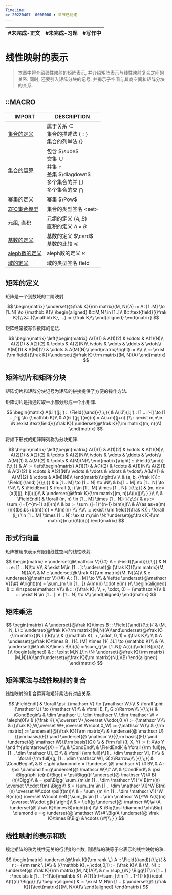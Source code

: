 ```yaml
---
TimeLine: 
=> 20220407--0000000 : 章节已创建
---
```

| #未完成-正文 | #未完成-习题 | #写作中 | 
| ------------ | ------------ | ------- |

# 线性映射的表示

> 本章中将介绍线性映射的矩阵表示, 并介绍矩阵表示与线性映射复合之间的关系. 
> 同时, 还要引入矩阵分块的记号, 并揭示子空间与其商空间和矩阵分块的关系. 

## ::MACRO

| IMPORT                                              | DESCRIPTION                                                                                                                            |
| --------------------------------------------------- | -------------------------------------------------------------------------------------------------------------------------------------- |
| [集合的定义](模型-ZFC公理系统#集合%20属于谓词)      | 属于关系 $\in$ <br /> 集合的描述法 $\{:\}$ <br /> 集合的列举法 $\{\}$                                                                  |
| [集合的运算](模型-ZFC公理系统#集合的运算)           | 包含 $\sube$ <br /> 交集 $\cup$ <br /> 并集 $\cap$ <br /> 差集 $\diagdown$ <br /> 多个集合的并 $\bigcup$ <br /> 多个集合的交 $\bigcap$ |
| [幂集的定义](模型-ZFC公理系统#幂集的定义)           | 幂集 $\Pow$                                                                                                                       |
| [ZFC集合模型](模型-ZFC公理系统#ZFC集合模型)         | 集合的类型签名 $\text{<set>}$                                                                                                          |
| [元组, 直积](模型-ZFC公理系统.md#元组%20直积)       | 元组的定义 $(A,B)$ <br /> 直积的定义 $A \times B$                                                                                      | 
| [基数的定义](代数-关系-序关系.md#基数的定义)       | 基数的定义 $\card$ <br /> 基数的比较 $\preceq$                                                                                   |
| [aleph数的定义](代数-关系-序关系.md#aleph数的定义) | aleph数的定义 $\aleph$                                                                                                                 |
| [域的定义](代数-域-域的定义.md#域的定义)            | 域的类型签名 $\text{field}$                                                                                                            |

## 矩阵的定义

矩阵是一个到数域的二阶映射. 

$$
\begin{matrix}
\underset{@\frak K}{\rm matrix}(M, N)(A) := A: [1..M] \to [1..N] \to {\mathbb K}\\
\begin{aligned}
&:::M,N \in [1..]\\
&:::\text{field}({\frak K})\\
&:::({\mathbb K}, ...) := {\frak K}\\
\end{aligned}
\end{matrix}
$$

矩阵经常被写作数阵的记法. 

$$
\begin{matrix}
\left(\begin{matrix}
    A(1)(1) & A(1)(2) & \cdots & A(1)(N)\\
    A(2)(1) & A(2)(2) & \cdots & A(2)(N)\\
    \vdots & \vdots & \ddots & \vdots\\
    A(M)(1) & A(M)(2) & \cdots & A(M)(N)\\
\end{matrix}\right) := A\\
\\
::: \exist {\rm field}({\frak K}):\underset{@\frak K}{\rm matrix}(M, N)(A)
\end{matrix}
$$

## 矩阵切片和矩阵分块

矩阵切片和矩阵分块记号为矩阵的拼接提供了方便的操作方法. 

矩阵切片是指通过取一小部分形成一个小矩阵. 

$$
\begin{matrix}
A(i:i')(j:j') :: \Field{(\and)}{\;\;}{
    & A(i:i')(j:j') : [1 .. i'-i] \to [1 .. j'-j] \to {\mathbb K}\\
    & A(i:i')(j:j')(m)(n) = A(i+m)(j+n)
}\\
:::\exist m,n\in \N:\exist \text{field}({\frak K}):\underset{@\frak K}{\rm matrix}(m, n)(A)
\end{matrix}
$$

将如下形式的矩阵阵列称为分块矩阵. 

$$
\begin{matrix}
\left(\begin{matrix}
    A(1)(1) & A(1)(2) & \cdots & A(1)(N)\\
    A(2)(1) & A(2)(2) & \cdots & A(2)(N)\\
    \vdots & \vdots & \ddots & \vdots\\
    A(M)(1) & A(M)(2) & \cdots & A(M)(N)\\
\end{matrix}\right) :: 
\Field{(\and)}{\;\;}{
    & A' := \left(\begin{matrix}
        A(1)(1) & A(1)(2) & \cdots & A(1)(N)\\
        A(2)(1) & A(2)(2) & \cdots & A(2)(N)\\
        \vdots & \vdots & \ddots & \vdots\\
        A(M)(1) & A(M)(2) & \cdots & A(M)(N)\\
    \end{matrix}\right)\\
    \\
    & (a, b, {\frak K}):: \Field{
        (\and)
    }{\;\;}{
        & a:[1 .. M] \to [1 .. N] \to \N\\
        & b:[1 .. M] \to [1 .. N] \to \N\\
        \\
        & \FieldEndl{
            & \forall (i, j) \in [1 .. M] \times [1 .. N]:
        }{\;\;}{
            & (m, n):= (a(i)(j), b(i)(j))\\
            & \underset{@\frak K}{\rm matrix}(m, n)(A(i)(j))\\
        }
    }\\
    \\
    & \FieldEndl{
        & \forall (m, n) \in [1 .. M] \times [1 .. N]:
    }{\;\;}{
        & as := \sum_{i=1}^{m-1} a(i)(n)\\
        & bs := \sum_{j=1}^{n-1} b(m)(j)\\
        & A'(as:as+a(m)(n))(bs:bs+b(m)(n)) = A(m)(n)
    }\\
}\\\\
::: \exist {\rm field}({\frak K}) : \forall (i,j) \in [1 .. M] \times [1 .. N]: \exist m,n\in \N: 
    \underset{@\frak K}{\rm matrix}(m,n)(A(i)(j))
\end{matrix}
$$


## 形式行向量

矩阵被用来表示有限维线性空间的线性映射. 

$$
\begin{matrix}
e \underset{@\mathscr V}{\#} A ::
\Field{(\and)}{\;\;}{
    & N :: e: [1 .. N]\to V\\
    & \exist M\in [1 .. ]: \underset{@ {\frak K}}{\rm matrix}(M, N)(A)\\
    & M :: \underset{@ \frak K}{\rm matrix}(M, N)(A)\\
    & e \underset{@\mathscr V}{\#} A : [1 .. M] \to V\\
    & \left(e \underset{@\mathscr V}{\#} A\right)(n) = \sum_{m \in [1 .. ]} A(m)(n) \cdot e(m)
}\\
\begin{aligned}
& ::: \linspace(\mathscr V)\\
& ::: ({\frak K}, V, +, \cdot, 0) = {\mathscr V}\\
& ::: \exist N \in [1 .. ]: e: [1 .. N] \to V\\
\end{aligned}
\end{matrix}
$$

## 矩阵乘法

$$
\begin{matrix}
A \underset{@\frak K}\times B :: \Field{(\and)}{\;\;}{
    & (M, N, L) :: \underset{@\frak K}{\rm matrix}(M,N)(A)\and\underset{@\frak K}{\rm matrix}(N,L)(B)\\
    \\
    & ({\mathbb K}, +, \cdot, 0, 1) = {\frak K}\\
    \\
    & A \underset{@\frak K}\times B : [1{..}M] \times [1{..}L] \to {\mathbb K}\\
    & (A \underset{@\frak K}\times B)(i)(k) = \sum_{j \in [1..N]} A(i)(j)\cdot B(j)(k)\\
}\\
\begin{aligned}
& ::: \exist M,N,L\in \N: \underset{@\frak K}{\rm matrix}(M,N)(A)\and\underset{@\frak K}{\rm matrix}(N,L)(B)
\end{aligned}
\end{matrix}
$$

## 矩阵乘法与线性映射的复合

线性映射的复合运算和矩阵乘法有对应关系. 

$$
\FieldEndl{
    & \forall \psi: {\mathscr V} \to {\mathscr W}:\\
    & \forall \phi: {\mathscr U} \to {\mathscr V}:\\
    & \forall E, F, G :(\Rarrow)\\
}{\;\;}{
    & \CondBegin\\
    & \dim \mathscr U, \dim \mathscr V, \dim \mathscr W < \aleph(0)\\
    & ({\frak K},V,\overset V+,\overset V\cdot,0_V) := {\mathscr V}\\
    & ({\frak K},W,\overset W+,\overset W\cdot,0_W) := {\mathscr W}\\
    & {\rm matrix} := \underset{@{\frak K}}{\rm matrix}\\
    & \underset{@ \mathscr U}{{\rm basis}(E)} \and
        \underset{@ \mathscr V}{{\rm basis}(F)} \and
        \underset{@ \mathscr W}{{\rm basis}(G)}  \\
    & {\rm full}(f, X, Y) := f: X\to Y \and f^{\rightarrow}(X) = Y\\
    & \CondEnd\\
    & \FieldEndl{
        & \forall {\rm full}(e, [1 .. \dim \mathscr U], E):\\
        & \forall {\rm full}(f,[1 .. \dim \mathscr V], F):\\
        & \forall {\rm full}(g, [1 .. \dim \mathscr W], G):(\Rarrow)\\
    }{\;\;}{
        & \CondBegin\\
        & B :: \phi \diamond e = f\underset{@ \mathscr V} \# B\\
        & A :: \psi \diamond f = g\underset{@ \mathscr W}\# A\\
        & \CondEnd\\
        & \psi \Bigg(\phi (e(n))\Bigg) 
            = \psi\Bigg((f \underset{@ \mathscr V}\# B)(n)\Bigg)\\
            & = \psi\Bigg(
                \sum_{m \in [1 .. \dim \mathscr V]}^V B(m)(n) \overset V\cdot f(m)
            \Bigg)\\
            & = \sum_{m \in [1 .. \dim \mathscr V]}^W B(m)(n) \overset W\cdot \psi(f(m))\\
            & = \sum_{m \in [1 .. \dim \mathscr V]}^W B(m)(n) \overset W\cdot 
                \left(
                    \sum_{k \in [1 .. \dim \mathscr W]}^W A(k)(m) \overset W\cdot g(k)
                \right)\\
            & = \left(g \underset{@ \mathscr W}\# (A \underset{@ \frak K}\times B)\right)(n)
            \\\\
        & \Big(\psi \diamond \phi\Big) \diamond e 
            = g \underset{@ \mathscr W}\# \Big(A \underset{@ \frak K}\times B\Big) 
            & \cdots (\#)\\
    }
}
$$



## 线性映射的表示和秩

规定矩阵的秩为线性无关的行(列)的个数, 则矩阵的秩等于它表示的线性映射的秩. 

$$
\begin{matrix}
\underset{@\frak K}{\rm rank \,} A :: \Field{(\and)}{\;\;}{
    & r := {\rm rank \,}A\\
    & ({\mathbb K},+,\cdot,0,1) := {\frak K}\\
    & (M, N) :: \underset{@ \frak K}{\rm matrix}(M, N)(A)\\
    & r = \sup_{\N} \Bigg\{T\in [1 .. ] : \nexists k:[1 .. T-1]\to{\mathbb K}: A(T)(n)=\sum_{t\in [1 .. T-1]} k(t)\cdot A(t)(n) \Bigg\}
}\\
\begin{aligned}
    & ::: \exist M,N\in [1 .. ]: \underset{@ {\frak K}}{\text{matrix}}(M, N)(A)\\
\end{aligned}
\end{matrix}
$$

